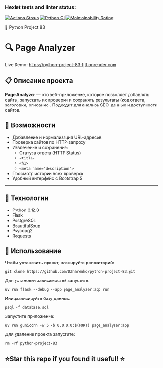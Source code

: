 ### Hexlet tests and linter status:
[![Actions Status](https://github.com/DZharenko/python-project-83/actions/workflows/hexlet-check.yml/badge.svg)](https://github.com/DZharenko/python-project-83/actions)
[![Python CI](https://github.com/DZharenko/python-project-83/actions/workflows/pyci.yaml/badge.svg)](https://github.com/DZharenko/python-project-83/actions/workflows/pyci.yaml)
[![Maintainability Rating](https://sonarcloud.io/api/project_badges/measure?project=DZharenko_python-project-83&metric=sqale_rating)](https://sonarcloud.io/summary/new_code?id=DZharenko_python-project-83)

🐍 Python Project 83
# 🔍 Page Analyzer

Live Demo: https://python-project-83-fjtf.onrender.com

## 📋 Описание проекта

**Page Analyzer** — это веб-приложение, которое позволяет добавлять сайты, запускать их проверки и сохранять результаты (код ответа, заголовки, описание). Подходит для анализа SEO-данных и доступности сайтов.

## 🚀 Возможности
- Добавление и нормализация URL-адресов
- Проверка сайтов по HTTP-запросу
- Извлечение и сохранение:
  - Статуса ответа (HTTP Status)
  - `<title>`
  - `<h1>`
  - `<meta name="description">`
- Просмотр истории всех проверок
- Удобный интерфейс с Bootstrap 5

---


## 🚀 Технологии

- Python 3.12.3
- Flask
- PostgreSQL
- BeautifulSoup
- Psycopg2
- Requests

## 🔧 Использование

Чтобы установить проект, клонируйте репозиторий:
```
git clone https://github.com/DZharenko/python-project-83.git
```
Для установки зависимостей запустите:
```
uv run flask --debug --app page_analyzer:app run
```
Инициализируйте базу данных:
```
psql -f database.sql
```
Запустите приложение:
```
uv run gunicorn -w 5 -b 0.0.0.0:$(PORT) page_analyzer:app
```
Для удаления проекта запустите:
```
rm -rf python-project-83
```


## ⭐Star this repo if you found it useful! ⭐
